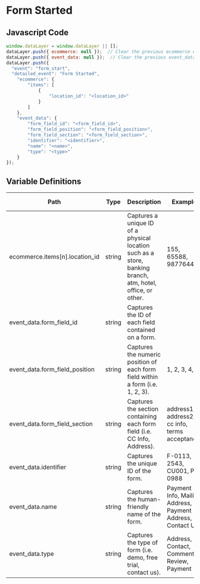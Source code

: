 # Form Started

### 

## Javascript Code
```js
window.dataLayer = window.dataLayer || [];
dataLayer.push({ ecommerce: null });  // Clear the previous ecommerce object.
dataLayer.push({ event_data: null });  // Clear the previous event_data object.
dataLayer.push({
  "event": "form_start",
  "detailed_event": "Form Started",
    "ecommerce": {
        "items": [
            {
                "location_id": "<location_id>"
            }
        ]
    },
    "event_data": {
        "form_field_id": "<form_field_id>",
        "form_field_position": "<form_field_position>",
        "form_field_section": "<form_field_section>",
        "identifier": "<identifier>",
        "name": "<name>",
        "type": "<type>"
    }
});
```

## Variable Definitions

|Path|Type|Description|Example|Pattern|Min Length|Max Length|Minimum|Maximum|Multiple Of|
| --- | --- | --- | --- | --- | --- | --- | --- | --- | --- |
|ecommerce.items[n].location_id|string|Captures a unique ID of a physical location such as a store, banking branch, atm, hotel, office, or other.|155, 65588, 987764448|||||||
|event_data.form_field_id|string|Captures the ID of each field contained on a form.||||||||
|event_data.form_field_position|string|Captures the numeric position of each form field within a form \(i.e. 1, 2, 3\).|1, 2, 3, 4, 5||||1|||
|event_data.form_field_section|string|Captures the section containing each form field \(i.e. CC Info, Address\).|address1, address2, cc info, terms acceptance|||||||
|event_data.identifier|string|Captures the unique ID of the form.|F-0113, 2543, CU001, PI-0988|||||||
|event_data.name|string|Captures the human-friendly name of the form.|Payment Info, Mailing Address, Payment Address, Contact Us|||||||
|event_data.type|string|Captures the type of form \(i.e. demo, free trial, contact us\).|Address, Contact, Comment, Review, Payment|||||||




